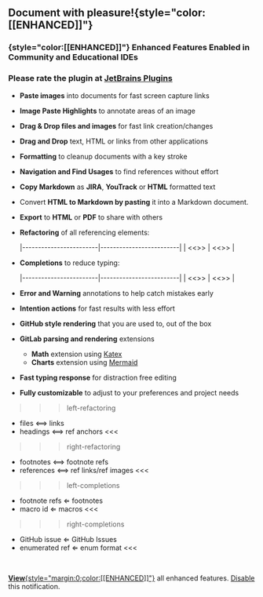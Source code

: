 ## Document with pleasure!{style="color:[[ENHANCED]]"}

### {style="color:[[ENHANCED]]"} Enhanced Features Enabled in Community and Educational IDEs

### Please rate the plugin at [JetBrains Plugins]

* **Paste images** into documents for fast screen capture links
* **Image Paste Highlights** to annotate areas of an image
* **Drag & Drop files and images** for fast link creation/changes
* **Drag and Drop** text, HTML or links from other applications
* **Formatting** to cleanup documents with a key stroke
* **Navigation and Find Usages** to find references without effort
* **Copy Markdown** as **JIRA**, **YouTrack** or **HTML** formatted text
* Convert **HTML to Markdown by pasting** it into a Markdown document.
* **Export** to **HTML** or **PDF** to share with others
* **Refactoring** of all referencing elements:

  |------------------------|-------------------------|
  | <<<left-refactoring>>> | <<<right-refactoring>>> |
* **Completions** to reduce typing:

  |------------------------|-------------------------|
  | <<<left-completions>>> | <<<right-completions>>> |
* **Error and Warning** annotations to help catch mistakes early
* **Intention actions** for fast results with less effort
* **GitHub style rendering** that you are used to, out of the box
* **GitLab parsing and rendering** extensions
  * **Math** extension using [Katex](https://github.com/Khan/KaTeX)
  * **Charts** extension using [Mermaid](https://github.com/knsv/mermaid)
* **Fast typing response** for distraction free editing
* **Fully customizable** to adjust to your preferences and project needs

>>>left-refactoring
* files ⟺ links
* headings ⟺ ref anchors
<<<

>>>right-refactoring
* footnotes ⟺ footnote refs
* references ⟺ ref links/ref images
<<<

>>>left-completions
* footnote refs ⇐ footnotes
* macro id ⇐ macros
<<<

>>>right-completions
* GitHub issue ⇐ GitHub Issues
* enumerated ref ⇐ enum format
<<<

<br>

[**View**{style="margin:0;color:[[ENHANCED]]"}](:FEATURES) all enhanced features.
[Disable](:DISABLE_FEATURES) this notification.

[gravizo.com]: http://gravizo.com
[JetBrains Plugins]: https://plugins.jetbrains.com/plugin/7896-markdown-navigator
[PlantUML]: https://plantuml.com
[Markdown]: https://daringfireball.net/projects/markdown
[TeXiFy IDEA plugin]: https://plugins.jetbrains.com/plugin/9473-texify-idea/
[Version Notes]: https://github.com/vsch/idea-multimarkdown/blob/master/VERSION.md

